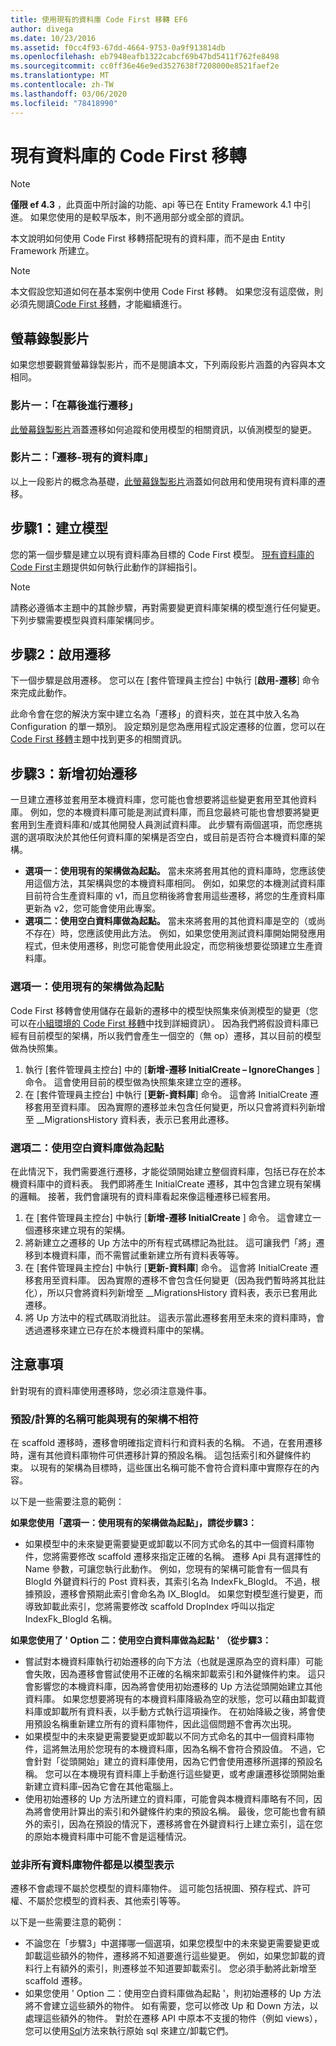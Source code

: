 ```yaml
---
title: 使用現有的資料庫 Code First 移轉 EF6
author: divega
ms.date: 10/23/2016
ms.assetid: f0cc4f93-67dd-4664-9753-0a9f913814db
ms.openlocfilehash: eb7948eafb1322cabcf69b47bd5411f762fe8498
ms.sourcegitcommit: cc0ff36e46e9ed3527638f7208000e8521faef2e
ms.translationtype: MT
ms.contentlocale: zh-TW
ms.lasthandoff: 03/06/2020
ms.locfileid: "78418990"
---
```

# <a name="code-first-migrations-with-an-existing-database"></a>現有資料庫的 Code First 移轉
> [!NOTE]
> **僅限 ef 4.3** ，此頁面中所討論的功能、api 等已在 Entity Framework 4.1 中引進。 如果您使用的是較早版本，則不適用部分或全部的資訊。

本文說明如何使用 Code First 移轉搭配現有的資料庫，而不是由 Entity Framework 所建立。

> [!NOTE]
> 本文假設您知道如何在基本案例中使用 Code First 移轉。 如果您沒有這麼做，則必須先閱讀[Code First 移轉](~/ef6/modeling/code-first/migrations/index.md)，才能繼續進行。

## <a name="screencasts"></a>螢幕錄製影片

如果您想要觀賞螢幕錄製影片，而不是閱讀本文，下列兩段影片涵蓋的內容與本文相同。

### <a name="video-one-migrations---under-the-hood"></a>影片一：「在幕後進行遷移」

[此螢幕錄製影片](https://channel9.msdn.com/blogs/ef/migrations-under-the-hood)涵蓋遷移如何追蹤和使用模型的相關資訊，以偵測模型的變更。

### <a name="video-two-migrations---existing-databases"></a>影片二：「遷移-現有的資料庫」

以上一段影片的概念為基礎，[此螢幕錄製影片](https://channel9.msdn.com/blogs/ef/migrations-existing-databases)涵蓋如何啟用和使用現有資料庫的遷移。

## <a name="step-1-create-a-model"></a>步驟1：建立模型

您的第一個步驟是建立以現有資料庫為目標的 Code First 模型。 [現有資料庫的 Code First](~/ef6/modeling/code-first/workflows/existing-database.md)主題提供如何執行此動作的詳細指引。

>[!NOTE]
> 請務必遵循本主題中的其餘步驟，再對需要變更資料庫架構的模型進行任何變更。 下列步驟需要模型與資料庫架構同步。

## <a name="step-2-enable-migrations"></a>步驟2：啟用遷移

下一個步驟是啟用遷移。 您可以在 [套件管理員主控台] 中執行 [**啟用-遷移**] 命令來完成此動作。

此命令會在您的解決方案中建立名為「遷移」的資料夾，並在其中放入名為 Configuration 的單一類別。 設定類別是您為應用程式設定遷移的位置，您可以在[Code First 移轉](~/ef6/modeling/code-first/migrations/index.md)主題中找到更多的相關資訊。

## <a name="step-3-add-an-initial-migration"></a>步驟3：新增初始遷移

一旦建立遷移並套用至本機資料庫，您可能也會想要將這些變更套用至其他資料庫。 例如，您的本機資料庫可能是測試資料庫，而且您最終可能也會想要將變更套用到生產資料庫和/或其他開發人員測試資料庫。 此步驟有兩個選項，而您應挑選的選項取決於其他任何資料庫的架構是否空白，或目前是否符合本機資料庫的架構。

-   **選項一：使用現有的架構做為起點。** 當未來將套用其他的資料庫時，您應該使用這個方法，其架構與您的本機資料庫相同。 例如，如果您的本機測試資料庫目前符合生產資料庫的 v1，而且您稍後將會套用這些遷移，將您的生產資料庫更新為 v2，您可能會使用此專案。
-   **選項二：使用空白資料庫做為起點。** 當未來將套用的其他資料庫是空的（或尚不存在）時，您應該使用此方法。 例如，如果您使用測試資料庫開始開發應用程式，但未使用遷移，則您可能會使用此設定，而您稍後想要從頭建立生產資料庫。

### <a name="option-one-use-existing-schema-as-a-starting-point"></a>選項一：使用現有的架構做為起點

Code First 移轉會使用儲存在最新的遷移中的模型快照集來偵測模型的變更（您可以在[小組環境的 Code First 移轉](~/ef6/modeling/code-first/migrations/teams.md)中找到詳細資訊）。 因為我們將假設資料庫已經有目前模型的架構，所以我們會產生一個空的（無 op）遷移，其以目前的模型做為快照集。

1.  執行 [套件管理員主控台] 中的 [**新增-遷移 InitialCreate – IgnoreChanges** ] 命令。 這會使用目前的模型做為快照集來建立空的遷移。
2.  在 [套件管理員主控台] 中執行 [**更新-資料庫**] 命令。 這會將 InitialCreate 遷移套用至資料庫。 因為實際的遷移並未包含任何變更，所以只會將資料列新增至 \_\_MigrationsHistory 資料表，表示已套用此遷移。

### <a name="option-two-use-empty-database-as-a-starting-point"></a>選項二：使用空白資料庫做為起點

在此情況下，我們需要進行遷移，才能從頭開始建立整個資料庫，包括已存在於本機資料庫中的資料表。 我們即將產生 InitialCreate 遷移，其中包含建立現有架構的邏輯。 接著，我們會讓現有的資料庫看起來像這種遷移已經套用。

1.  在 [套件管理員主控台] 中執行 [**新增-遷移 InitialCreate** ] 命令。 這會建立一個遷移來建立現有的架構。
2.  將新建立之遷移的 Up 方法中的所有程式碼標記為批註。 這可讓我們「將」遷移到本機資料庫，而不需嘗試重新建立所有資料表等等。
3.  在 [套件管理員主控台] 中執行 [**更新-資料庫**] 命令。 這會將 InitialCreate 遷移套用至資料庫。 因為實際的遷移不會包含任何變更（因為我們暫時將其批註化），所以只會將資料列新增至 \_\_MigrationsHistory 資料表，表示已套用此遷移。
4.  將 Up 方法中的程式碼取消批註。 這表示當此遷移套用至未來的資料庫時，會透過遷移來建立已存在於本機資料庫中的架構。

## <a name="things-to-be-aware-of"></a>注意事項

針對現有的資料庫使用遷移時，您必須注意幾件事。

### <a name="defaultcalculated-names-may-not-match-existing-schema"></a>預設/計算的名稱可能與現有的架構不相符

在 scaffold 遷移時，遷移會明確指定資料行和資料表的名稱。 不過，在套用遷移時，還有其他資料庫物件可供遷移計算的預設名稱。 這包括索引和外鍵條件約束。 以現有的架構為目標時，這些匯出名稱可能不會符合資料庫中實際存在的內容。

以下是一些需要注意的範例：

**如果您使用「選項一：使用現有的架構做為起點」，請從步驟3：**

-   如果模型中的未來變更需要變更或卸載以不同方式命名的其中一個資料庫物件，您將需要修改 scaffold 遷移來指定正確的名稱。 遷移 Api 具有選擇性的 Name 參數，可讓您執行此動作。
    例如，您現有的架構可能會有一個具有 BlogId 外鍵資料行的 Post 資料表，其索引名為 IndexFk\_BlogId。 不過，根據預設，遷移會預期此索引會命名為 IX\_BlogId。 如果您對模型進行變更，而導致卸載此索引，您將需要修改 scaffold DropIndex 呼叫以指定 IndexFk\_BlogId 名稱。

**如果您使用了 ' Option 二：使用空白資料庫做為起點 ' （從步驟3：**

-   嘗試對本機資料庫執行初始遷移的向下方法（也就是還原為空的資料庫）可能會失敗，因為遷移會嘗試使用不正確的名稱來卸載索引和外鍵條件約束。 這只會影響您的本機資料庫，因為將會使用初始遷移的 Up 方法從頭開始建立其他資料庫。
    如果您想要將現有的本機資料庫降級為空的狀態，您可以藉由卸載資料庫或卸載所有資料表，以手動方式執行這項操作。 在初始降級之後，將會使用預設名稱重新建立所有的資料庫物件，因此這個問題不會再次出現。
-   如果模型中的未來變更需要變更或卸載以不同方式命名的其中一個資料庫物件，這將無法用於您現有的本機資料庫，因為名稱不會符合預設值。 不過，它會針對「從頭開始」建立的資料庫使用，因為它們會使用遷移所選擇的預設名稱。
    您可以在本機現有資料庫上手動進行這些變更，或考慮讓遷移從頭開始重新建立資料庫–因為它會在其他電腦上。
-   使用初始遷移的 Up 方法所建立的資料庫，可能會與本機資料庫略有不同，因為將會使用計算出的索引和外鍵條件約束的預設名稱。 最後，您可能也會有額外的索引，因為在預設的情況下，遷移將會在外鍵資料行上建立索引，這在您的原始本機資料庫中可能不會是這種情況。

### <a name="not-all-database-objects-are-represented-in-the-model"></a>並非所有資料庫物件都是以模型表示

遷移不會處理不屬於您模型的資料庫物件。 這可能包括視圖、預存程式、許可權、不屬於您模型的資料表、其他索引等等。

以下是一些需要注意的範例：

-   不論您在「步驟3」中選擇哪一個選項，如果您模型中的未來變更需要變更或卸載這些額外的物件，遷移將不知道要進行這些變更。 例如，如果您卸載的資料行上有額外的索引，則遷移並不知道要卸載索引。 您必須手動將此新增至 scaffold 遷移。
-   如果您使用 ' Option 二：使用空白資料庫做為起點 '，則初始遷移的 Up 方法將不會建立這些額外的物件。
    如有需要，您可以修改 Up 和 Down 方法，以處理這些額外的物件。 對於在遷移 API 中原本不支援的物件（例如 views），您可以使用[Sql](https://msdn.microsoft.com/library/system.data.entity.migrations.dbmigration.sql.aspx)方法來執行原始 sql 來建立/卸載它們。

